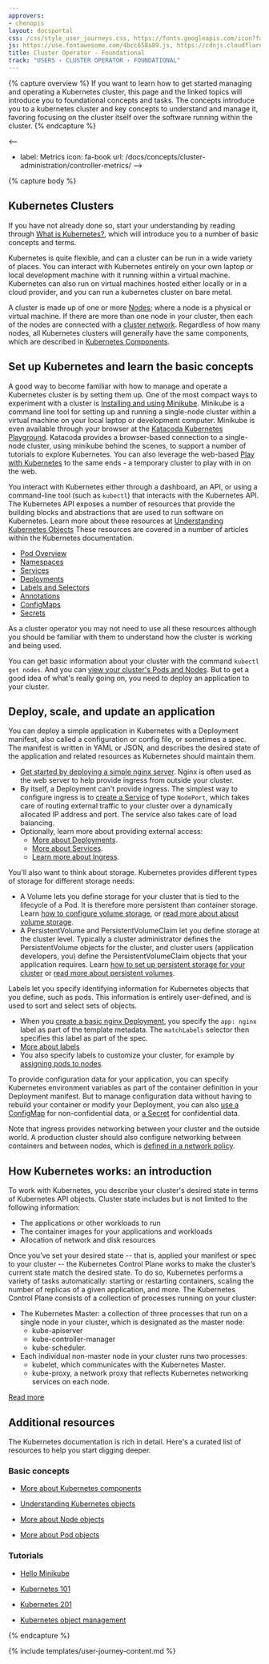 ```yaml
---
approvers:
- chenopis
layout: docsportal
css: /css/style_user_journeys.css, https://fonts.googleapis.com/icon?family=Material+Icons
js: https://use.fontawesome.com/4bcc658a89.js, https://cdnjs.cloudflare.com/ajax/libs/prefixfree/1.0.7/prefixfree.min.js
title: Cluster Operator - Foundational
track: "USERS › CLUSTER OPERATOR › FOUNDATIONAL"
---
```


{% capture overview %}
If you want to learn how to get started managing and operating a Kubernetes cluster, this page and the linked topics will introduce you to foundational concepts and tasks.
The concepts introduce you to a kubernetes cluster and key concepts to understand and manage it, favoring focusing on the cluster itself over the software running within the cluster.
{% endcapture %}

<!-- Foundational:
Nodes, Pods, Networks, Deployments, Services, ConfigMaps, Secrets
Labels, Selectors, Annotations
Metrics -->


<--
  - label: Metrics
    icon: fa-book
    url: /docs/concepts/cluster-administration/controller-metrics/
-->

{% capture body %}
## Kubernetes Clusters

If you have not already done so, start your understanding by reading through [What is Kubernetes?](/docs/concepts/overview/what-is-kubernetes/), which will introduce you to a number of basic concepts and terms. 

Kubernetes is quite flexible, and can a cluster can be run in a wide variety of places. You can interact with Kubernetes entirely on your own laptop or local development machine with it running within a virtual machine. Kubernetes can also run on virtual machines hosted either locally or in a cloud provider, and you can run a kubernetes cluster on bare metal. 

A cluster is made up of one or more [Nodes](/docs/concepts/architecture/nodes/); where a node is a physical or virtual machine. If there are more than one node in your cluster, then each of the nodes are connected with a [cluster network](/docs/concepts/cluster-administration/networking/). Regardless of how many nodes, all Kubernetes clusters will generally have the same components, which are described in [Kubernetes Components](/docs/concepts/overview/components).

## Set up Kubernetes and learn the basic concepts

A good way to become familiar with how to manage and operate a Kubernetes cluster is by setting them up. 
One of the most compact ways to experiment with a cluster is [Installing and using Minikube](/docs/tasks/tools/install-minikube/).
Minikube is a command line tool for setting up and running a single-node cluster within a virtual machine on your local laptop or development computer. Minikube is even available through your browser at the [Katacoda Kubernetes Playground](https://www.katacoda.com/courses/kubernetes/playground). 
Katacoda provides a browser-based connection to a single-node cluster, using minikube behind the scenes, to support a number of tutorials to explore Kubernetes. You can also leverage the web-based [Play with Kubernetes](http://labs.play-with-k8s.com/) to the same ends - a temporary cluster to play with in on the web.

You interact with Kubernetes either through a dashboard, an API, or using a command-line tool (such as `kubectl`) that interacts with the Kubernetes API. 
The Kubernetes API exposes a number of resources that provide the building blocks and abstractions that are used to run software on Kubernetes.
Learn more about these resources at [Understanding Kubernetes Objects](/docs/concepts/overview/kubernetes-objects)
These resources are covered in a number of articles within the Kubernetes documentation.

* [Pod Overview](/docs/concepts/workloads/pods/pod-overview/)
* [Namespaces](/docs/concepts/overview/working-with-objects/namespaces/)
* [Services](/docs/concepts/services-networking/service/)
* [Deployments](/docs/concepts/workloads/controllers/deployment/)
* [Labels and Selectors](/docs/concepts/overview/working-with-objects/labels/)
* [Annotations](/docs/concepts/overview/working-with-objects/annotations/)
* [ConfigMaps](/docs/tasks/configure-pod-container/configmap/)
* [Secrets](/docs/concepts/configuration/secret/)

As a cluster operator you may not need to use all these resources although you should be familiar with them to understand how the cluster is working and being used.

You can get basic information about your cluster with the command `kubectl get nodes`.
And you can [view your cluster's Pods and Nodes](/docs/tutorials/kubernetes-basics/explore-intro/). 
But to get a good idea of what's really going on, you need to deploy an application to your cluster.

## Deploy, scale, and update an application

You can deploy a simple application in Kubernetes with a Deployment manifest, also called a configuration or config file, or sometimes a spec. The manifest is written in YAML or JSON, and describes the desired state of the application and related resources as Kubernetes should maintain them.

* [Get started by deploying a simple nginx server](/docs/tasks/run-application/run-stateless-application-deployment/). Nginx is often used as the web server to help provide ingress from outside your cluster.
* By itself, a Deployment can't provide ingress. The simplest way to configure ingress is to [create a Service](/docs/tasks/access-application-cluster/service-access-application-cluster/) of type `NodePort`, which takes care of routing external traffic to your cluster over a dynamically allocated IP address and port. The service also takes care of load balancing.
* Optionally, learn more about providing external access:
    * [More about Deployments](/docs/concepts/workloads/controllers/deployment/).
    * [More about Services](/docs/concepts/services-networking/service/).
    * [Learn more about Ingress](/docs/concepts/services-networking/ingress/).

You'll also want to think about storage. Kubernetes provides different types of storage for different storage needs:

* A Volume lets you define storage for your cluster that is tied to the lifecycle of a Pod. It is therefore more persistent than container storage. Learn [how to configure volume storage](/docs/tasks/configure-pod-container/configure-volume-storage/), or [read more about about volume storage](/docs/concepts/storage/volumes/).
* A PersistentVolume and PersistentVolumeClaim let you define storage at the cluster level. Typically a cluster administrator defines the PersistentVolume objects for the cluster, and cluster users (application developers, you) define the PersistentVolumeClaim objects that your application requires. Learn [how to set up persistent storage for your cluster](/docs/tasks/configure-pod-container/configure-persistent-volume-storage/) or [read more about persistent volumes](/docs/concepts/storage/persistent-volumes/).

Labels let you specify identifying information for Kubernetes objects that you define, such as pods. This information is entirely user-defined, and is used to sort and select sets of objects.

* When you [create a basic nginx Deployment](/docs/tasks/run-application/run-stateless-application-deployment/), you specify the `app: nginx` label as part of the template metadata. The `matchLabels` selector then specifies this label as part of the spec.
* [More about labels](https://kubernetes.io/docs/concepts/overview/working-with-objects/labels/)
* You also specify labels to customize your cluster, for example by [assigning pods to nodes](/docs/concepts/configuration/assign-pod-node/).

To provide configuration data for your application, you can specify Kubernetes environment variables as part of the container definition in your Deployment manifest. But to manage configuration data without having to rebuild your container or modify your Deployment, you can also [use a ConfigMap](/docs/tasks/configure-pod-container/configmap/) for non-confidential data, or [a Secret](/docs/tasks/inject-data-application/distribute-credentials-secure/) for confidential data.

Note that ingress provides networking between your cluster and the outside world. A production cluster should also configure networking between containers and between nodes, which is [defined in a network policy](/docs/tasks/administer-cluster/declare-network-policy/).

## How Kubernetes works: an introduction

To work with Kubernetes, you describe your cluster's desired state in terms of Kubernetes API objects. Cluster state includes but is not limited to the following information:

* The applications or other workloads to run
* The container images for your applications and workloads
* Allocation of network and disk resources

Once you’ve set your desired state -- that is, applied your manifest or spec to your cluster -- the Kubernetes Control Plane works to make the cluster’s current state match the desired state. To do so, Kubernetes performs a variety of tasks automatically: starting or restarting containers, scaling the number of replicas of a given application, and more. The Kubernetes Control Plane consists of a collection of processes running on your cluster:

* The Kubernetes Master: a collection of three processes that run on a single node in your cluster, which is designated as the master node: 
    * kube-apiserver
    * kube-controller-manager
    * kube-scheduler.
* Each individual non-master node in your cluster runs two processes:
    * kubelet, which communicates with the Kubernetes Master.
    * kube-proxy, a network proxy that reflects Kubernetes networking services on each node.

[Read more](https://kubernetes.io/docs/concepts/)

## Additional resources

The Kubernetes documentation is rich in detail. Here's a curated list of resources to help you start digging deeper.

### Basic concepts

* [More about Kubernetes components](https://kubernetes.io/docs/concepts/overview/components/)

* [Understanding Kubernetes objects](https://kubernetes.io/docs/concepts/overview/working-with-objects/kubernetes-objects/)

* [More about Node objects](https://kubernetes.io/docs/concepts/architecture/nodes/)

* [More about Pod objects](https://kubernetes.io/docs/concepts/workloads/pods/pod-overview/)

### Tutorials

* [Hello Minikube](https://kubernetes.io/docs/tutorials/stateless-application/hello-minikube/)

* [Kubernetes 101](https://kubernetes.io/docs/user-guide/walkthrough/)

* [Kubernetes 201](https://kubernetes.io/docs/user-guide/walkthrough/k8s201/)

* [Kubernetes object management](https://kubernetes.io/docs/tutorials/object-management-kubectl/object-management/)


{% endcapture %}


{% include templates/user-journey-content.md %}
